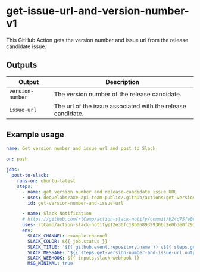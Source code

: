 # get-issue-url-and-version-number-v1

This GitHub Action gets the version number and issue url from the release candidate issue.

## Outputs

| Output           | Description                                                 |
| ---------------- | ----------------------------------------------------------- |
| `version-number` | The version number of the release candidate.                |
| `issue-url`      | The url of the issue associated with the release candidate. |

## Example usage

```yaml
name: Get version number and issue url and post to Slack

on: push

jobs:
  post-to-slack:
    runs-on: ubuntu-latest
    steps:
      - name: get version number and release-candidate issue URL
      - uses: dequelabs/axe-api-team-public/.github/actions/get-version-number-and-issue-url-v1@main
        id: get-version-number-and-issue-url

      - name: Slack Notification
      # https://github.com/rtCamp/action-slack-notify/commit/b24d75fe0e728a4bf9fc42ee217caa686d141ee8
      uses: rtCamp/action-slack-notify@12e36fc18b0689399306c2e0b3e0f2978b7f1ee7
      env:
        SLACK_CHANNEL: example-channel
        SLACK_COLOR: ${{ job.status }}
        SLACK_TITLE: '${{ github.event.repository.name }} v${{ steps.get-version-number-and-issue-url.outputs.version-number }} QA NEEDED'
        SLACK_MESSAGE: '${{ steps.get-version-number-and-issue-url.outputs.issue-url }}'
        SLACK_WEBHOOK: ${{ inputs.slack-webhook }}
        MSG_MINIMAL: true
```
